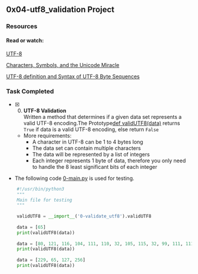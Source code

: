 ## 0x04-utf8_validation Project

### Resources

#### Read or watch:
[UTF-8](https://en.wikipedia.org/wiki/UTF-8)

[Characters, Symbols, and the Unicode Miracle](https://www.youtube.com/watch?v=MijmeoH9LT4)

[UTF-8 definition and Syntax of UTF-8 Byte Sequences](https://datatracker.ietf.org/doc/html/rfc3629#page-4)

### Task Completed
+ [x] 0. **UTF-8 Validation**<br/>Written a method that determines if a given data set represents a valid UTF-8 encoding.The Prototype[def validUTF8(data)]( 0-validate_utf8.py) returns `True` if data is a valid UTF-8 encoding, else return `False`
  + More requirements:
      + A character in UTF-8 can be 1 to 4 bytes long
      + The data set can contain multiple characters
      + The data will be represented by a list of integers
      + Each integer represents 1 byte of data, therefore you only need to handle the 8 least significant bits of each integer
 + The following code [0-main.py]( 0-main.py) is used for testing.
      
  ```python
      #!/usr/bin/python3
      """
      Main file for testing
      """
      
      validUTF8 = __import__('0-validate_utf8').validUTF8
      
      data = [65]
      print(validUTF8(data))
      
      data = [80, 121, 116, 104, 111, 110, 32, 105, 115, 32, 99, 111, 111, 108, 33]
      print(validUTF8(data))
      
      data = [229, 65, 127, 256]
      print(validUTF8(data))
  ```

